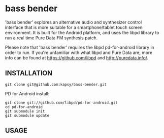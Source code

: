 # bass bender

'bass bender' explores an alternative audio and synthesizer control interface that is more suitable for a smartphone/tablet touch screen environment. It is built for the Android platform, and uses the libpd library to run a real time Pure Data FM synthesis patch. 

Please note that 'bass bender' requires the libpd pd-for-android library in order to run. If you're unfamiliar with what libpd and Pure Data are, more info can be found at https://github.com/libpd and http://puredata.info/.

## INSTALLATION 

	git clone git@github.com:kapsy/bass-bender.git

PD for Android install:

	git clone git://github.com/libpd/pd-for-android.git
	cd pd-for-android
	git submodule init
	git submodule update

## USAGE



